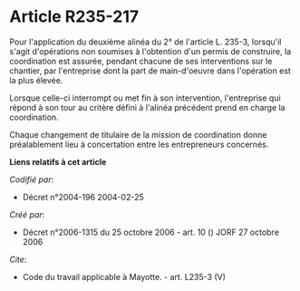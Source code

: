 # Article R235-217

Pour l'application du deuxième alinéa du 2° de l'article L. 235-3, lorsqu'il s'agit d'opérations non soumises à l'obtention
d'un permis de construire, la coordination est assurée, pendant chacune de ses interventions sur le chantier, par
l'entreprise dont la part de main-d'oeuvre dans l'opération est la plus élevée. 

Lorsque celle-ci interrompt ou met fin à son intervention, l'entreprise qui répond à son tour au critère défini à l'alinéa
précédent prend en charge la coordination. 

Chaque changement de titulaire de la mission de coordination donne préalablement lieu à concertation entre les entrepreneurs
concernés.

**Liens relatifs à cet article**

_Codifié par_:

  - Décret n°2004-196 2004-02-25

_Créé par_:

  - Décret n°2006-1315 du 25 octobre 2006 - art. 10 () JORF 27 octobre 2006

_Cite_:

  - Code du travail applicable à Mayotte. - art. L235-3 (V)
